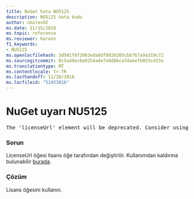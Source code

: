 ```yaml
---
title: NuGet hata NU5125
description: NU5125 hata kodu
author: nkolev92
ms.date: 11/15/2018
ms.topic: reference
ms.reviewer: karann
f1_keywords:
- NU5125
ms.openlocfilehash: 3d501f8f2063eda8df8020205cbb767a9a319c72
ms.sourcegitcommit: 0c5a49ec6e0254a4e7a9d8bca7daeefb853c433a
ms.translationtype: MT
ms.contentlocale: tr-TR
ms.lasthandoff: 11/28/2018
ms.locfileid: "52453816"
---
```

# <a name="nuget-warning-nu5125"></a>NuGet uyarı NU5125
<pre>The 'licenseUrl' element will be deprecated. Consider using the 'license' element instead.</pre>

### <a name="issue"></a>Sorun

LicenseUrl öğesi lisans öğe tarafından değiştirilir. Kullanımdan kaldırma bulunabilir [burada](https://github.com/NuGet/Home/issues/4628).

### <a name="solution"></a>Çözüm

Lisans öğesini kullanın.